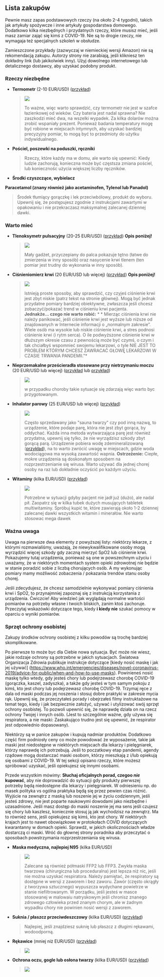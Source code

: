 ## Lista zakupów

Pewnie masz zapas podstawowych rzeczy (na około 2-4 tygodni), takich jak artykuły spożywcze i inne artykuły gospodarstwa domowego. Dodatkowo kilka niezbędnych i przydatnych rzeczy, które musisz mieć, jeśli masz zamiar zająć się kimś z COVID-19. Nie są to drogie rzeczy, nie wymagaja też specjalnych szkoleń w obsłudze. 

Zamieszczone przykłady (zazwyczaj w niemieckiej wersji Amazon) nie są rekomendacją zakupu. Autorzy strony nie zarabiają, jeśli klikniesz ten dokładny link (lub jakikolwiek inny). Użyj dowolnego internetowego lub detalicznego dostawcy, aby uzyskać podobny produkt. 

### Rzeczy niezbędne

* **Termometr** (2-10 EUR/USD) ([przykład](https://www.amazon.de/gp/product/B001NYHXYS))

   > ![](/images/thermometer.png)
   >
   > To ważne, więc warto sprawdzić, czy termometr nie jest w szafce łazienkowej od wieków. Czy bateria jest nadal sprawna? Nie zaszkodzi mieć dwa, na wszelki wypadek. Za kilka dolarów można zrobić wspaniały prezent. Ponieważ badania temperatury mogę być robione w miejscach intymnych, aby uzyskać bardziej precyzyjny pomiar, to mogą być to przedmioty do użytku indywidualnego.

* **Pościel, poszewki na poduszki, ręczniki**
   
   > Rzeczy, które każdy ma w domu, ale warto się upewnić: Kiedy ludzie zachorują, konieczna może być częstsza zmiana pościel, lub koniecznośc użycia większej liczby ręczników.
   
* **Środki czyszczące, wybielacz**

**Paracetamol (znany również jako acetaminofen, Tylenol lub Panadol)**

  > Środek tłumiący gorączkę i lek przeciwbólowy, produkt do wyboru. Upewnij się, że postępujesz zgodnie z instrukcjami zawartymi w opakowaniu i nie przekraczasz maksymalnej zalecanej dziennej dawki.

### Warto mieć

* **Tlenoksymetr pulsacyjny** (20-25 EUR/USD) ([przykład](https://www.amazon.de/gp/product/B07P3ZS6L3))  **Opis poniżej!**
   > ![](/images/pulse-oxi.png)
   >
   > Mały gadżet, przyczepiany do palca pokazuje tętno (łatwe do zmierzenia w inny sposób) oraz nasycenie krwi tlenem (ten pomiar jest trudny do wykonania w inny sposób).

* **Ciśnieniomierz krwi** (20 EUR/USD lub więcej) ([przykład](https://www.amazon.de/gp/product/B07KY867ZH))  **Opis poniżej!**
   > ![](/images/blood-pressure.png)
   >
   > Istnieją proste sposoby, aby sprawdzić, czy czyjeś ciśnienie krwi jest zbyt niskie (patrz tekst na stronie głównej). Mogą być jednak przydatne pomiary bardziej obiektywne, zwłaszcza jeśli chcesz zobaczyć/pokazać trend w ciśnieniu krwi pacjenta.<br>
   > **Jednakże... czego nie warto robić:** * * Mierząc ciśnienia krwi nie należy panikować, jeśli ciśnienie krwi jest wyższe lub niższe od znajdowanych w Internecie informacji o „normalnym zakresie”. Wiele osób ma wysokie lub niskie ciśnienie krwi, a stres podnosi ciśnienie krwi (i rytm serca). O ile podwyższone ciśnienie krwi w dłuższym okresie czasu z pewnością może być czymś, o czym i tak chciałbyś wspomnieć swojemu lekarzowi, o tyle NIE JEST TO PROBLEM KTÓRYM CHCESZ ZAWRACAĆ GŁOWĘ LEKARZOWI W CZASIE TRWANIA PANDEMII."*
   
* **Nieprzemakalne prześcieradła stosowane przy nietrzymaniu moczu** (20 EUR/USD lub więcej) ([przykład](https://www.amazon.de/Comfortcare-Inkontinenz-Bettw%C3%A4sche-waschbar-Blau/dp/B07W7CCQVG) lub [przykład](https://www.amazon.de/Co-operative-Independent-Living-Bettdeckenbezug-wasserabweisend/dp/B00BJMA8X2))
   > ![](/images/sheet.png)
   >
   > w przypadku choroby takie sytuacje się zdarzają więc warto byc przygotowanym.

* **Inhalator parowy** (25 EUR/USD lub więcej) ([przykład](https://www.amazon.de/gp/product/B07SNQH6CZ))
   > ![](/images/steam.png)
   >
   > Często sprzedawany jako "sauna twarzy" czy pod inną nazwą, to urządzenie, które podaje parę, która nie jest zbyt gorąca, by oddychać. Każda inna metoda wytwarzająca parę jest również przydatna, upewnij się tylko, że nie wyrządzisz szkody zbyt gorącą parą. Urządzenie pobiera wodę zdemineralizowaną ([przykład](https://www.amazon.de/gp/product/B07J5Y95MQ)), na to warto zwrócić uwagę w miejscach, gdzie woda wodociągowa ma wysoką zawartość wapnia. 
   > **Ostrzeżenie:** Ciepłe, mokre urządzenia są doskonałym sposobem na rozprzestrzenianie się wirusa. Warto używać dla jednej chorej osoby na raz lub dokładnie oczyścić po każdym użyciu.

* **Witaminy** (kilka EUR/USD) ([przykład](https://www.amazon.de/dp/B07S63PCZK))
   > ![](/images/multi-vitamin.png)
   >
   > Potrzebne w sytuacji gdyby pacjent nie jadł już (dużo), ale nadal pił. Zaopatrz się w kilka tubek dużych musujących tabletek multiwitaminy. Spróbuj kupić te, które zawierają około 1-2 dziennej zalecanej dawki wszystkich witamin i minerałów. Nie warto stosowac mega dawek

### Ważna uwaga

Uwaga na pierwsze dwa elementy z powyższej listy: niektórzy lekarze, z którymi rozmawialiśmy, uważają, że niewykwalifikowane osoby mogą wyrządzić więcej szkody  gdy zaczną mierzyć SpO2 lub ciśnienie krwi. Pokazujemy tutaj urządzenia, ponieważ są one w powszechnym użyciu i uważamy, że w niektórych momentach system opieki zdrowotnej nie będzie w stanie poradzić sobie z liczbą chorujących osób. A my wykonując pomiary mamy możliwość zobaczenia / pokazania trendów stanu osoby chorej.

Jeśli zdecydujesz, że chcesz samodzielnie wykonywać pomiary ciśnienia krwi i SpO2, to przynajmniej zapoznaj się z instrukcją korzystania z urządzenia. Ćwiczcie! Aby wiedzieć jak wyglądają normalne wartości pomiarów na potrzeby własne i twoich bliskich, zanim ktoś zachoruje. Przeczytaj wskazówki dotyczące tego, kiedy **i kiedy nie** szukać pomocy w oparciu o wyniki pomiarów.

### Sprzęt ochrony osobistej

Zakupy środków ochrony osobistej z kilku powodów są trochę bardziej skomplikowane.

Po pierwsze to może byc dla Ciebie nowa sytuacja. Być może nie wiesz, jakie rodzaje ochrony są potrzebne w jakich sytuacjach. Światowa Organizacja Zdrowia publikuje instrukcje dotyczące [kiedy nosić maskę i jak jej używać] (https://www.who.int/emergencies/diseases/novel-coronavirus-2019/advice-for-public/when-and-how-to-use-masks). Powinieneś nosić maskę tylko wtedy, gdy jesteś chory lub podejrzewasz chorobę COVID-19 (gorączka, kaszel, zadyszka), a także gdy jesteś w tym samym pokoju z kimś, kto jest chory lub podejrzewasz chorobę COVID-19. Trzymaj ręce z dala od maski podczas jej noszenia i stosuj dobre praktyki w zakresie mycia rąk. Upewnij się, że przeczytałeś porady i obejrzałeś filmy instruktażowe na temat tego, kiedy i jak bezpiecznie założyć, używać i utylizować swój sprzęt ochrony osobistej. To pozwoli upewnić się, że naprawdę działa on na rzecz ochrony Twojej i innych osób. (Jest to szczególnie ważne, gdy używa się respiratora, a nie maski: Zaskakująco trudno jest się upewnić, że respirator jest odpowiednio dopasowany).

Niektórzy są w panice zakupów i kupują nadmiar produktów. Dodatkowo część firm podniosły ceny co może powodować że wyposażenie, takie jak maski jest niedostępne w niektórych miejscach dla lekarzy i pielęgniarek, którzy naprawdę ich potrzebują. Jeśli to poczatkowy etap pandemii, agendy rządowe mogą dostarczać maski osobom, którzy mieszkają z i/lub opiekują się osobami z COVID-19. W tej sekcji opisano rzeczy, które możesz spróbować uzyskać, jeśli opiekujesz się innymi osobami. 

Przede wszystkim mówimy: **Słuchaj oficjalnych porad, czegoo *nie* kupować**, aby nie doprowadzić do sytuacji gdy produkty pierwszej potrzeby będą niedostępne dla lekarzy i pielęgniarek. W odniesieniu np. do masek polityka vs ogólna praktyka będą się przez pewien czas różnić. Wyjście na zewnątrz z maską lub noszenie jej w życiu codziennym, jeśli jesteś zdrowy, nie jest poparte naukowymi dowodami jako niezbędne i uzasadnione. Jeśli masz dostęp do maski noszenie jej ma sens jeśli czujesz się chory lub kaszlesz, koniecznie stosuj ją jak wychodzisz na zewnątrz. Ma to również sens, jeśli opiekujesz się kimś, kto jest chory. W niektórych krajach jest to nawet obowiązkowe w protokołach COVID dotyczących kwarantanny w domach opieki. Sprawdź, w jakich okolicznościach władze dostarczą ci maski. Wróć do głownej strony poradnika aby przeczytać o sposobach powstrzymania rozprzestrzeniania się wirusa.

* **Maska medyczna, najlepiej N95** (kilka EUR/USD)
   > ![](/images/mask.png)
   >
   > Zalecane są również półmaski FFP2 lub FFP3. Zwykła maska twarzowa (chirurgiczna lub proceduralna) jest lepsza niż nic, jeśli nie można uzyskać respiratora. Należy pamiętać, że respiratory są dostępne w wersji z zaworem i bez zaworu. Zawór (często okrągły z tworzywa sztucznego) wypuszcza wydychane powietrze w stanie niefiltrowanym. W porządku, jeśli jesteś w masce stosowanej w malowaiu natryskowym jeśli chronisz znanego zdrowego człowieka przed znanym chorym, ale w żadnym wypadku chory nie powinien nosić wersji z zaworem. 

* **Suknia / płaszcz przeciwdeszczowy** (kilka EUR/USD) ([przykład](https://www.amazon.de/dp/B07DFDFFRX))

   > Najlepiej, jeśli znajdziesz suknię lub płaszcz z długimi rękawami, wodoodporną. 

* **Rękawice** (mniej niż EUR/USD) ([przykład](https://www.amazon.de/dp/B01LWJ80C7))
   > ![](/images/gloves.png)

* **Ochrona oczu, gogle lub osłona twarzy** (kilka EUR/USD) ([przykład](https://www.amazon.de/dp/B002THV25Y))
   > ![](/images/glasses.png)
